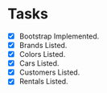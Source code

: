 # Tasks
- [x] Bootstrap Implemented.
- [x] Brands Listed.
- [x] Colors Listed.
- [x] Cars Listed.
- [x] Customers Listed.
- [x] Rentals Listed.
